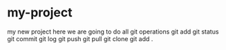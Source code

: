 # my-project
my new project
here we are going to do all git operations
git add 
git status
git commit
git log
git push
git pull
git clone
git add .
